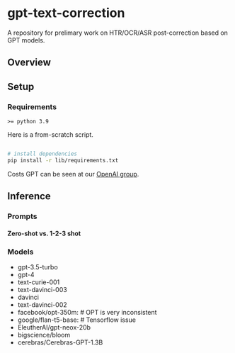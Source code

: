 # gpt-text-correction
A repository for prelimary work on HTR/OCR/ASR post-correction based on GPT models.


## Overview

## Setup

### Requirements
`>= python 3.9`

Here is a from-scratch script.
```bash

# install dependencies
pip install -r lib/requirements.txt
```
Costs GPT can be seen at our [OpenAI group](https://platform.openai.com/account/usage).

## Inference

### Prompts
#### Zero-shot vs. 1-2-3 shot

### Models
- gpt-3.5-turbo
- gpt-4
- text-curie-001
- text-davinci-003
- davinci
- text-davinci-002
- facebook/opt-350m: # OPT is very inconsistent
- google/flan-t5-base: # Tensorflow issue
- EleutherAI/gpt-neox-20b
- bigscience/bloom
- cerebras/Cerebras-GPT-1.3B


